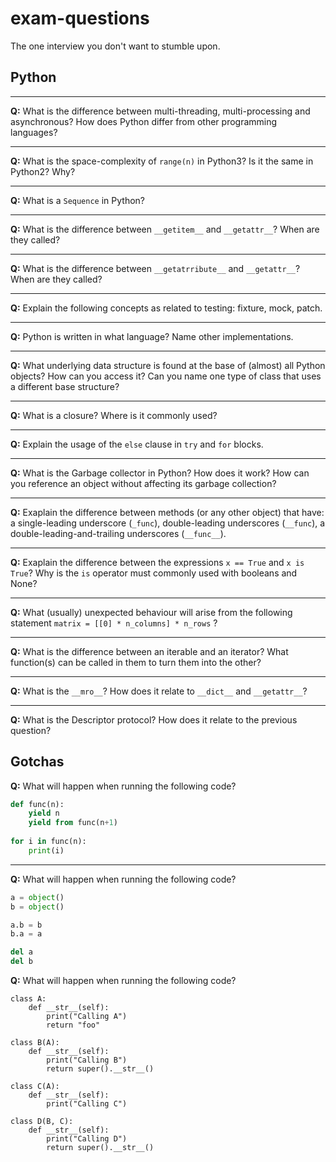 # exam-questions

The one interview you don't want to stumble upon.

## Python

---

**Q:** What is the difference between multi-threading, multi-processing and asynchronous? How does Python differ from other programming languages?

---

**Q:** What is the space-complexity of `range(n)` in Python3? Is it the same in Python2? Why?

---

**Q:** What is a `Sequence` in Python?

---

**Q:** What is the difference between `__getitem__` and `__getattr__`? When are they called?

---

**Q:** What is the difference between `__getatrribute__` and `__getattr__`? When are they called?

---

**Q:** Explain the following concepts as related to testing: fixture, mock, patch.

---

**Q:** Python is written in what language? Name other implementations.

---

**Q:** What underlying data structure is found at the base of (almost) all Python objects? How can you access it? Can you name one type of class that uses a different base structure?

---

**Q:** What is a closure? Where is it commonly used?

---

**Q:** Explain the usage of the `else` clause in `try` and `for` blocks.

---

**Q:** What is the Garbage collector in Python? How does it work? How can you reference an object without affecting its garbage collection?

---

**Q:** Exaplain the difference between methods (or any other object) that have: a single-leading underscore (`_func`), double-leading underscores (`__func`), a double-leading-and-trailing underscores (`__func__`).

---

**Q:** Exaplain the difference between the expressions `x == True` and `x is True`? Why is the `is` operator must commonly used with booleans and None?

---

**Q:** What (usually) unexpected behaviour will arise from the following statement `matrix = [[0] * n_columns] * n_rows` ?

---

**Q:** What is the difference between an iterable and an iterator? What function(s) can be called in them to turn them into the other?

---

**Q:** What is the `__mro__`? How does it relate to `__dict__` and `__getattr__`?

---

**Q:** What is the Descriptor protocol? How does it relate to the previous question?

## Gotchas


**Q:** What will happen when running the following code?

```python
def func(n):
    yield n
    yield from func(n+1)
    
for i in func(n):
    print(i)
```

---

**Q:** What will happen when running the following code?

```python
a = object()
b = object()

a.b = b
b.a = a

del a
del b
```

**Q:** What will happen when running the following code?

```
class A:
    def __str__(self):
        print("Calling A")
        return "foo"

class B(A):
    def __str__(self):
        print("Calling B")
        return super().__str__()

class C(A):
    def __str__(self):
        print("Calling C")

class D(B, C):
    def __str__(self):
        print("Calling D")
        return super().__str__()
```

